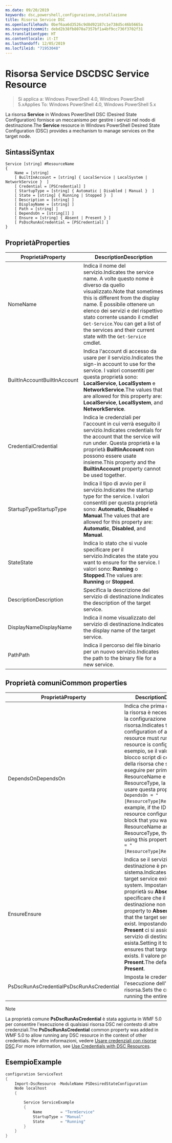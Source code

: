 ```yaml
---
ms.date: 09/20/2019
keywords: dsc,powershell,configurazione,installazione
title: Risorsa Service DSC
ms.openlocfilehash: 0bef6aa6d3526c9d8d92187c1e738d5c46b5665a
ms.sourcegitcommit: debd2b38fb8070a7357bf1a4bf9cc736f3702f31
ms.translationtype: HT
ms.contentlocale: it-IT
ms.lasthandoff: 12/05/2019
ms.locfileid: "71953048"
---
```

# <a name="dsc-service-resource"></a><span data-ttu-id="60c6d-103">Risorsa Service DSC</span><span class="sxs-lookup"><span data-stu-id="60c6d-103">DSC Service Resource</span></span>

> <span data-ttu-id="60c6d-104">Si applica a: Windows PowerShell 4.0, Windows PowerShell 5.x</span><span class="sxs-lookup"><span data-stu-id="60c6d-104">Applies To: Windows PowerShell 4.0, Windows PowerShell 5.x</span></span>

<span data-ttu-id="60c6d-105">La risorsa **Service** in Windows PowerShell DSC (Desired State Configuration) fornisce un meccanismo per gestire i servizi nel nodo di destinazione.</span><span class="sxs-lookup"><span data-stu-id="60c6d-105">The **Service** resource in Windows PowerShell Desired State Configuration (DSC) provides a mechanism to manage services on the target node.</span></span>

## <a name="syntax"></a><span data-ttu-id="60c6d-106">Sintassi</span><span class="sxs-lookup"><span data-stu-id="60c6d-106">Syntax</span></span>

```Syntax
Service [string] #ResourceName
{
    Name = [string]
    [ BuiltInAccount = [string] { LocalService | LocalSystem | NetworkService }  ]
    [ Credential = [PSCredential] ]
    [ StartupType = [string] { Automatic | Disabled | Manual }  ]
    [ State = [string] { Running | Stopped }  ]
    [ Description = [string] ]
    [ DisplayName = [string] ]
    [ Path = [string] ]
    [ DependsOn = [string[]] ]
    [ Ensure = [string] { Absent | Present } ]
    [ PsDscRunAsCredential = [PSCredential] ]
}
```

## <a name="properties"></a><span data-ttu-id="60c6d-107">Proprietà</span><span class="sxs-lookup"><span data-stu-id="60c6d-107">Properties</span></span>

|<span data-ttu-id="60c6d-108">Proprietà</span><span class="sxs-lookup"><span data-stu-id="60c6d-108">Property</span></span> |<span data-ttu-id="60c6d-109">Description</span><span class="sxs-lookup"><span data-stu-id="60c6d-109">Description</span></span> |
|---|---|
|<span data-ttu-id="60c6d-110">Nome</span><span class="sxs-lookup"><span data-stu-id="60c6d-110">Name</span></span> |<span data-ttu-id="60c6d-111">Indica il nome del servizio.</span><span class="sxs-lookup"><span data-stu-id="60c6d-111">Indicates the service name.</span></span> <span data-ttu-id="60c6d-112">A volte questo nome è diverso da quello visualizzato.</span><span class="sxs-lookup"><span data-stu-id="60c6d-112">Note that sometimes this is different from the display name.</span></span> <span data-ttu-id="60c6d-113">È possibile ottenere un elenco dei servizi e del rispettivo stato corrente usando il cmdlet `Get-Service`.</span><span class="sxs-lookup"><span data-stu-id="60c6d-113">You can get a list of the services and their current state with the `Get-Service` cmdlet.</span></span> |
|<span data-ttu-id="60c6d-114">BuiltInAccount</span><span class="sxs-lookup"><span data-stu-id="60c6d-114">BuiltInAccount</span></span> |<span data-ttu-id="60c6d-115">Indica l'account di accesso da usare per il servizio.</span><span class="sxs-lookup"><span data-stu-id="60c6d-115">Indicates the sign-in account to use for the service.</span></span> <span data-ttu-id="60c6d-116">I valori consentiti per questa proprietà sono: **LocalService**, **LocalSystem** e **NetworkService**.</span><span class="sxs-lookup"><span data-stu-id="60c6d-116">The values that are allowed for this property are: **LocalService**, **LocalSystem**, and **NetworkService**.</span></span> |
|<span data-ttu-id="60c6d-117">Credential</span><span class="sxs-lookup"><span data-stu-id="60c6d-117">Credential</span></span> |<span data-ttu-id="60c6d-118">Indica le credenziali per l'account in cui verrà eseguito il servizio.</span><span class="sxs-lookup"><span data-stu-id="60c6d-118">Indicates credentials for the account that the service will run under.</span></span> <span data-ttu-id="60c6d-119">Questa proprietà e la proprietà **BuiltinAccount** non possono essere usate insieme.</span><span class="sxs-lookup"><span data-stu-id="60c6d-119">This property and the **BuiltinAccount** property cannot be used together.</span></span> |
|<span data-ttu-id="60c6d-120">StartupType</span><span class="sxs-lookup"><span data-stu-id="60c6d-120">StartupType</span></span> |<span data-ttu-id="60c6d-121">Indica il tipo di avvio per il servizio.</span><span class="sxs-lookup"><span data-stu-id="60c6d-121">Indicates the startup type for the service.</span></span> <span data-ttu-id="60c6d-122">I valori consentiti per questa proprietà sono: **Automatic**, **Disabled** e **Manual**.</span><span class="sxs-lookup"><span data-stu-id="60c6d-122">The values that are allowed for this property are: **Automatic**, **Disabled**, and **Manual**.</span></span> |
|<span data-ttu-id="60c6d-123">State</span><span class="sxs-lookup"><span data-stu-id="60c6d-123">State</span></span> |<span data-ttu-id="60c6d-124">Indica lo stato che si vuole specificare per il servizio.</span><span class="sxs-lookup"><span data-stu-id="60c6d-124">Indicates the state you want to ensure for the service.</span></span> <span data-ttu-id="60c6d-125">I valori sono: **Running** o **Stopped**.</span><span class="sxs-lookup"><span data-stu-id="60c6d-125">The values are: **Running** or **Stopped**.</span></span> |
|<span data-ttu-id="60c6d-126">Description</span><span class="sxs-lookup"><span data-stu-id="60c6d-126">Description</span></span> |<span data-ttu-id="60c6d-127">Specifica la descrizione del servizio di destinazione.</span><span class="sxs-lookup"><span data-stu-id="60c6d-127">Indicates the description of the target service.</span></span> |
|<span data-ttu-id="60c6d-128">DisplayName</span><span class="sxs-lookup"><span data-stu-id="60c6d-128">DisplayName</span></span> |<span data-ttu-id="60c6d-129">Indica il nome visualizzato del servizio di destinazione.</span><span class="sxs-lookup"><span data-stu-id="60c6d-129">Indicates the display name of the target service.</span></span> |
|<span data-ttu-id="60c6d-130">Path</span><span class="sxs-lookup"><span data-stu-id="60c6d-130">Path</span></span> |<span data-ttu-id="60c6d-131">Indica il percorso del file binario per un nuovo servizio.</span><span class="sxs-lookup"><span data-stu-id="60c6d-131">Indicates the path to the binary file for a new service.</span></span> |

## <a name="common-properties"></a><span data-ttu-id="60c6d-132">Proprietà comuni</span><span class="sxs-lookup"><span data-stu-id="60c6d-132">Common properties</span></span>

|<span data-ttu-id="60c6d-133">Proprietà</span><span class="sxs-lookup"><span data-stu-id="60c6d-133">Property</span></span> |<span data-ttu-id="60c6d-134">Description</span><span class="sxs-lookup"><span data-stu-id="60c6d-134">Description</span></span> |
|---|---|
|<span data-ttu-id="60c6d-135">DependsOn</span><span class="sxs-lookup"><span data-stu-id="60c6d-135">DependsOn</span></span> |<span data-ttu-id="60c6d-136">Indica che prima di configurare la risorsa è necessario eseguire la configurazione di un'altra risorsa.</span><span class="sxs-lookup"><span data-stu-id="60c6d-136">Indicates that the configuration of another resource must run before this resource is configured.</span></span> <span data-ttu-id="60c6d-137">Ad esempio, se il valore di ID del blocco script di configurazione della risorsa che si vuole eseguire per primo è ResourceName e il tipo è ResourceType, la sintassi per usare questa proprietà è `DependsOn = "[ResourceType]ResourceName"`.</span><span class="sxs-lookup"><span data-stu-id="60c6d-137">For example, if the ID of the resource configuration script block that you want to run first is ResourceName and its type is ResourceType, the syntax for using this property is `DependsOn = "[ResourceType]ResourceName"`.</span></span> |
|<span data-ttu-id="60c6d-138">Ensure</span><span class="sxs-lookup"><span data-stu-id="60c6d-138">Ensure</span></span> |<span data-ttu-id="60c6d-139">Indica se il servizio di destinazione è presente nel sistema.</span><span class="sxs-lookup"><span data-stu-id="60c6d-139">Indicates whether the target service exists on the system.</span></span> <span data-ttu-id="60c6d-140">Impostare questa proprietà su **Absent** per specificare che il servizio di destinazione non esiste.</span><span class="sxs-lookup"><span data-stu-id="60c6d-140">Set this property to **Absent** to ensure that the target service does not exist.</span></span> <span data-ttu-id="60c6d-141">Impostando il valore su **Present** ci si assicura che il servizio di destinazione esista.</span><span class="sxs-lookup"><span data-stu-id="60c6d-141">Setting it to **Present** ensures that target service exists.</span></span> <span data-ttu-id="60c6d-142">Il valore predefinito è **Present**.</span><span class="sxs-lookup"><span data-stu-id="60c6d-142">The default value is **Present**.</span></span> |
|<span data-ttu-id="60c6d-143">PsDscRunAsCredential</span><span class="sxs-lookup"><span data-stu-id="60c6d-143">PsDscRunAsCredential</span></span> |<span data-ttu-id="60c6d-144">Imposta le credenziali per l'esecuzione dell'intera risorsa.</span><span class="sxs-lookup"><span data-stu-id="60c6d-144">Sets the credential for running the entire resource as.</span></span> |

> [!NOTE]
> <span data-ttu-id="60c6d-145">La proprietà comune **PsDscRunAsCredential** è stata aggiunta in WMF 5.0 per consentire l'esecuzione di qualsiasi risorsa DSC nel contesto di altre credenziali.</span><span class="sxs-lookup"><span data-stu-id="60c6d-145">The **PsDscRunAsCredential** common property was added in WMF 5.0 to allow running any DSC resource in the context of other credentials.</span></span> <span data-ttu-id="60c6d-146">Per altre informazioni, vedere [Usare credenziali con risorse DSC](../../../configurations/runasuser.md).</span><span class="sxs-lookup"><span data-stu-id="60c6d-146">For more information, see [Use Credentials with DSC Resources](../../../configurations/runasuser.md).</span></span>

## <a name="example"></a><span data-ttu-id="60c6d-147">Esempio</span><span class="sxs-lookup"><span data-stu-id="60c6d-147">Example</span></span>

```powershell
configuration ServiceTest
{
    Import-DscResource -ModuleName PSDesiredStateConfiguration
    Node localhost
    {

        Service ServiceExample
        {
            Name        = "TermService"
            StartupType = "Manual"
            State       = "Running"
        }
    }
}
```